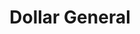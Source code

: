 ---
title: "Dollar General"
url: /philadelphia/dollar-general-oxford-avenue/
shop: variety store
---